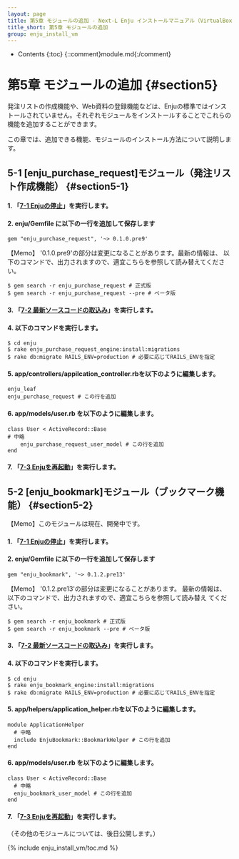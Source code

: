 ```yaml
---
layout: page
title: 第5章 モジュールの追加 - Next-L Enju インストールマニュアル（VirtualBox編）
title_short: 第5章 モジュールの追加
group: enju_install_vm
---
```


* Contents
{:toc}
{::comment}module.md{:/comment}

第5章 モジュールの追加 {#section5}
==================================

発注リストの作成機能や、Web資料の登録機能などは、Enjuの標準ではインストールされていません。それぞれモジュールをインストールすることでこれらの機能を追加することができます。

この章では、追加できる機能、モジュールのインストール方法について説明します。

5-1 [enju_purchase_request]モジュール（発注リスト作成機能） {#section5-1}
-------------------------------------------------------------------------

#### 1. 「[7-1 Enjuの停止](enju_install_vm_7.html#section7-1)」を実行します。

#### 2. enju/Gemfile に以下の一行を追加して保存します

	gem "enju_purchase_request", '~> 0.1.0.pre9'

<div class="alert alert-info memo" markdown="1">
【Memo】
'0.1.0.pre9'の部分は変更になることがあります。最新の情報は、 以下のコマンドで、出力されますので、適宜こちらを参照して読み替えてください。

	$ gem search -r enju_purchase_request # 正式版
	$ gem search -r enju_purchase_request --pre # ベータ版

</div>

#### 3. 「[7-2 最新ソースコードの取込み](enju_install_vm_7.html#section7-2)」を実行します。

#### 4. 以下のコマンドを実行します。

	$ cd enju
	$ rake enju_purchase_request_engine:install:migrations  
	$ rake db:migrate RAILS_ENV=production # 必要に応じてRAILS_ENVを指定

#### 5. app/controllers/appilcation_controller.rbを以下のように編集します。

	enju_leaf
	enju_purchase_request # この行を追加

#### 6. app/models/user.rb を以下のように編集します。

	class User < ActiveRecord::Base
	# 中略
		enju_purchase_request_user_model # この行を追加
	end

#### 7. 「[7-3 Enjuを再起動](enju_install_vm_7.html#section7-3)」を実行します。

5-2 [enju_bookmark]モジュール（ブックマーク機能） {#section5-2}
---------------------------------------------------------------

<div class="alert alert-info memo" markdown="1">
【Memo】このモジュールは現在、開発中です。
</div>

#### 1. 「[7-1 Enjuの停止](enju_install_vm_7.html#section7-1)」を実行します。

#### 2. enju/Gemfile に以下の一行を追加して保存します

	gem "enju_bookmark", '~> 0.1.2.pre13'

<div class="alert alert-info memo" markdown="1">
【Memo】
'0.1.2.pre13'の部分は変更になることがあります。
最新の情報は、 以下のコマンドで、出力されますので、適宜こちらを参照して読み替え
てください。

	$ gem search -r enju_bookmark # 正式版
	$ gem search -r enju_bookmark --pre # ベータ版

</div>

#### 3. 「[7-2 最新ソースコードの取込み](enju_install_vm_7.html#section7-2)」を実行します。

#### 4. 以下のコマンドを実行します。

	$ cd enju
	$ rake enju_bookmark_engine:install:migrations  
	$ rake db:migrate RAILS_ENV=production # 必要に応じてRAILS_ENVを指定

#### 5. app/helpers/application_helper.rbを以下のように編集します。

	module ApplicationHelper
	  # 中略
	  include EnjuBookmark::BookmarkHelper # この行を追加
	end

#### 6. app/models/user.rb を以下のように編集します。

	class User < ActiveRecord::Base
	  # 中略
	  enju_bookmark_user_model # この行を追加
	end

#### 7. 「[7-3 Enjuを再起動](enju_install_vm_7.html#section7-3)」を実行します。

（その他のモジュールについては、後日公開します。）

{% include enju_install_vm/toc.md %}

